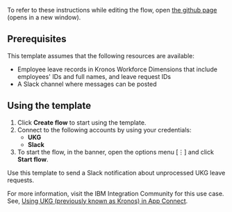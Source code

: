To refer to these instructions while editing the flow, open [the github page](https://github.com/ot4i/app-connect-templates/tree/master/resources/markdown/Use%20Slack%20to%20notify%20of%20unprocessed%20UKG%20leave%20requests_instructions.md) (opens in a new window).

## Prerequisites
This template assumes that the following resources are available:
- Employee leave records in Kronos Workforce Dimensions that include employees' IDs and full names, and leave request IDs
- A Slack channel where messages can be posted

## Using the template
1. Click **Create flow** to start using the template.
2. Connect to the following accounts by using your credentials:
   - **UKG** 
   - **Slack**
3. To start the flow, in the banner, open the options menu [⋮] and click **Start flow**.

Use this template to send a Slack notification about unprocessed UKG leave requests.

For more information, visit the IBM Integration Community for this use case. See, [Using UKG (previously known as Kronos) in App Connect](https://community.ibm.com/community/user/integration/viewdocument/using-ibm-app-connect-to-retrieve-d).

